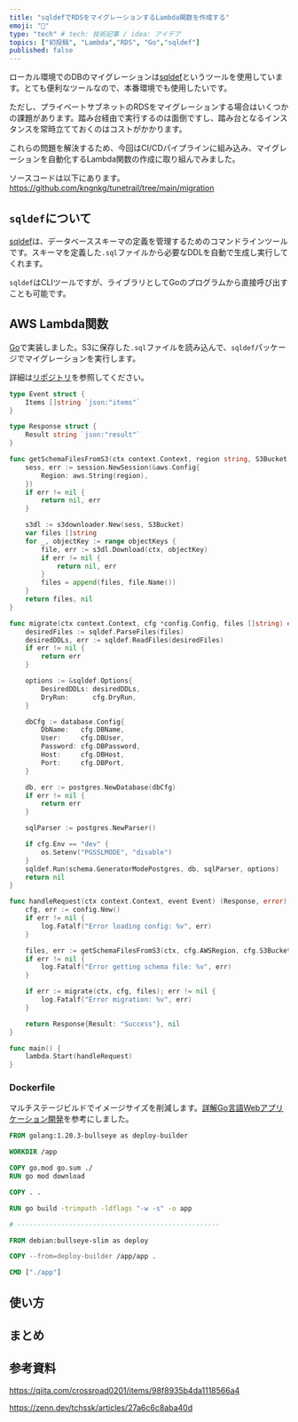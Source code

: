 ```yaml
---
title: "sqldefでRDSをマイグレーションするLambda関数を作成する"
emoji: "🐣"
type: "tech" # tech: 技術記事 / idea: アイデア
topics: ["初投稿", "Lambda","RDS", "Go","sqldef"]
published: false
---
```


ローカル環境でのDBのマイグレーションは[sqldef](https://github.com/k0kubun/sqldef)というツールを使用しています。とても便利なツールなので、本番環境でも使用したいです。

ただし、プライベートサブネットのRDSをマイグレーションする場合はいくつかの課題があります。踏み台経由で実行するのは面倒ですし、踏み台となるインスタンスを常時立てておくのはコストがかかります。

これらの問題を解決するため、今回はCI/CDパイプラインに組み込み、マイグレーションを自動化するLambda関数の作成に取り組んでみました。

ソースコードは以下にあります。
https://github.com/kngnkg/tunetrail/tree/main/migration

## `sqldef`について

[sqldef](https://github.com/k0kubun/sqldef)は、データベーススキーマの定義を管理するためのコマンドラインツールです。スキーマを定義した`.sql`ファイルから必要なDDLを自動で生成し実行してくれます。

`sqldef`はCLIツールですが、ライブラリとしてGoのプログラムから直接呼び出すことも可能です。

## AWS Lambda関数

[Go](https://go.dev/#)で実装しました。S3に保存した`.sql`ファイルを読み込んで、`sqldef`パッケージでマイグレーションを実行します。

詳細は[リポジトリ](https://github.com/kngnkg/tunetrail/tree/main/migration)を参照してください。

```go
type Event struct {
	Items []string `json:"items"`
}

type Response struct {
	Result string `json:"result"`
}

func getSchemaFilesFromS3(ctx context.Context, region string, S3Bucket string, objectKeys []string) ([]string, error) {
	sess, err := session.NewSession(&aws.Config{
		Region: aws.String(region),
	})
	if err != nil {
		return nil, err
	}

	s3dl := s3downloader.New(sess, S3Bucket)
	var files []string
	for _, objectKey := range objectKeys {
		file, err := s3dl.Download(ctx, objectKey)
		if err != nil {
			return nil, err
		}
		files = append(files, file.Name())
	}
	return files, nil
}

func migrate(ctx context.Context, cfg *config.Config, files []string) error {
	desiredFiles := sqldef.ParseFiles(files)
	desiredDDLs, err := sqldef.ReadFiles(desiredFiles)
	if err != nil {
		return err
	}

	options := &sqldef.Options{
		DesiredDDLs: desiredDDLs,
		DryRun:      cfg.DryRun,
	}

	dbCfg := database.Config{
		DbName:   cfg.DBName,
		User:     cfg.DBUser,
		Password: cfg.DBPassword,
		Host:     cfg.DBHost,
		Port:     cfg.DBPort,
	}

	db, err := postgres.NewDatabase(dbCfg)
	if err != nil {
		return err
	}

	sqlParser := postgres.NewParser()

	if cfg.Env == "dev" {
		os.Setenv("PGSSLMODE", "disable")
	}
	sqldef.Run(schema.GeneratorModePostgres, db, sqlParser, options)
	return nil
}

func handleRequest(ctx context.Context, event Event) (Response, error) {
	cfg, err := config.New()
	if err != nil {
		log.Fatalf("Error loading config: %v", err)
	}

	files, err := getSchemaFilesFromS3(ctx, cfg.AWSRegion, cfg.S3Bucket, event.Items)
	if err != nil {
		log.Fatalf("Error getting schema file: %v", err)
	}

	if err := migrate(ctx, cfg, files); err != nil {
		log.Fatalf("Error migration: %v", err)
	}

	return Response{Result: "Success"}, nil
}

func main() {
	lambda.Start(handleRequest)
}

```

### Dockerfile

マルチステージビルドでイメージサイズを削減します。[詳解Go言語Webアプリケーション開発](https://www.amazon.co.jp/%E8%A9%B3%E8%A7%A3Go%E8%A8%80%E8%AA%9EWeb%E3%82%A2%E3%83%97%E3%83%AA%E3%82%B1%E3%83%BC%E3%82%B7%E3%83%A7%E3%83%B3%E9%96%8B%E7%99%BA-%E6%B8%85%E6%B0%B4-%E9%99%BD%E4%B8%80%E9%83%8E/dp/4863543727)を参考にしました。

```Dockerfile
FROM golang:1.20.3-bullseye as deploy-builder

WORKDIR /app

COPY go.mod go.sum ./
RUN go mod download

COPY . .

RUN go build -trimpath -ldflags "-w -s" -o app

# ---------------------------------------------------

FROM debian:bullseye-slim as deploy

COPY --from=deploy-builder /app/app .

CMD ["./app"]

```

## 使い方


## まとめ



## 参考資料

https://qiita.com/crossroad0201/items/98f8935b4da1118566a4

https://zenn.dev/tchssk/articles/27a6c6c8aba40d
